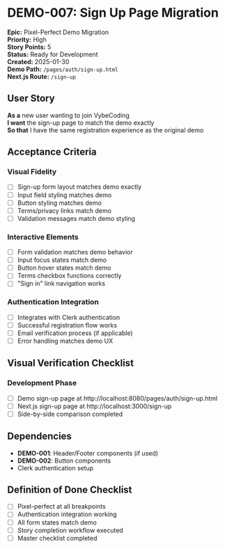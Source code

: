 # DEMO-007: Sign Up Page Migration

**Epic:** Pixel-Perfect Demo Migration  
**Priority:** High  
**Story Points:** 5  
**Status:** Ready for Development  
**Created:** 2025-01-30  
**Demo Path:** `/pages/auth/sign-up.html`  
**Next.js Route:** `/sign-up`

## User Story

**As a** new user wanting to join VybeCoding  
**I want** the sign-up page to match the demo exactly  
**So that** I have the same registration experience as the original demo

## Acceptance Criteria

### Visual Fidelity
- [ ] Sign-up form layout matches demo exactly
- [ ] Input field styling matches demo
- [ ] Button styling matches demo
- [ ] Terms/privacy links match demo
- [ ] Validation messages match demo styling

### Interactive Elements
- [ ] Form validation matches demo behavior
- [ ] Input focus states match demo
- [ ] Button hover states match demo
- [ ] Terms checkbox functions correctly
- [ ] "Sign in" link navigation works

### Authentication Integration
- [ ] Integrates with Clerk authentication
- [ ] Successful registration flow works
- [ ] Email verification process (if applicable)
- [ ] Error handling matches demo UX

## Visual Verification Checklist

### Development Phase
- [ ] Demo sign-up page at http://localhost:8080/pages/auth/sign-up.html
- [ ] Next.js sign-up page at http://localhost:3000/sign-up
- [ ] Side-by-side comparison completed

## Dependencies

- **DEMO-001**: Header/Footer components (if used)
- **DEMO-002**: Button components
- Clerk authentication setup

## Definition of Done Checklist

- [ ] Pixel-perfect at all breakpoints
- [ ] Authentication integration working
- [ ] All form states match demo
- [ ] Story completion workflow executed
- [ ] Master checklist completed